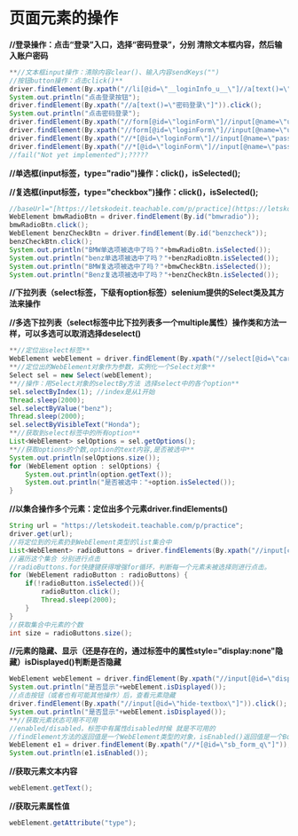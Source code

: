 # 页面元素的操作

**//登录操作：点击“登录”入口，选择“密码登录”，分别 清除文本框内容，然后输入账户密码**

```java
**//文本框input操作：清除内容clear()、输入内容sendKeys("")
//按钮button操作：点击click()**
driver.findElement(By.xpath("//li[@id=\"__loginInfo_u__\"]//a[text()=\"登录\"]"))**.click();**
System.out.println("点击登录按钮");
driver.findElement(By.xpath("//a[text()=\"密码登录\"]")).click();
System.out.println("点击密码登录");
driver.findElement(By.xpath("//form[@id=\"loginForm\"]//input[@name=\"username\"]")).**clear();**
driver.findElement(By.xpath("//form[@id=\"loginForm\"]//input[@name=\"username\"]")).**sendKeys("wangyamei");**
driver.findElement(By.xpath("//*[@id=\"loginForm\"]//input[@name=\"password\"]")).clear();
driver.findElement(By.xpath("//*[@id=\"loginForm\"]//input[@name=\"password\"]")).sendKeys("123456");
//fail("Not yet implemented");?????
```

**//单选框(input标签，type="radio")操作：click()，isSelected();**

**//复选框(input标签，type="checkbox")操作：click()，isSelected();**

```java
//baseUrl="[https://letskodeit.teachable.com/p/practice](https://letskodeit.teachable.com/p/practice)"
WebElement bmwRadioBtn = driver.findElement(By.id("bmwradio"));
bmwRadioBtn.click();
WebElement benzCheckBtn = driver.findElement(By.id("benzcheck"));
benzCheckBtn.click();
System.out.println("BMW单选项被选中了吗？"+bmwRadioBtn.isSelected());
System.out.println("benz单选项被选中了吗？"+benzRadioBtn.isSelected());
System.out.println("BMW复选项被选中了吗？"+bmwCheckBtn.isSelected());
System.out.println("Benz复选项被选中了吗？"+benzCheckBtn.isSelected());
```

**//下拉列表（select标签，下级有option标签）selenium提供的Select类及其方法来操作**

**//多选下拉列表（select标签中比下拉列表多一个multiple属性）操作类和方法一样，可以多选可以取消选择deselect()**

```java
**//定位出select标签**
WebElement webElement = driver.findElement(By.xpath("//select[@id=\"carselect\"]"));
**//定位出的WebElement对象作为参数，实例化一个Select对象**
Select sel = new Select(webElement);
**//操作：用Select对象的selectBy方法 选择select中的各个option**
sel.selectByIndex(1); //index是从1开始
Thread.sleep(2000);
sel.selectByValue("benz");
Thread.sleep(2000);
sel.selectByVisibleText("Honda");
**//获取到select标签中的所有option**
List<WebElement> selOptions = sel.getOptions();
**//获取options的个数,option的text内容,是否被选中**
System.out.println(selOptions.size());
for (WebElement option : selOptions) {
	System.out.println(option.getText());
	System.out.println("是否被选中："+option.isSelected());
}
```

**//以集合操作多个元素：定位出多个元素driver.findElements()**

```java
String url = "https://letskodeit.teachable.com/p/practice";
driver.get(url);
//将定位到的元素扔到WebElement类型的list集合中
List<WebElement> radioButtons = driver.findElements(By.xpath("//input[contains(@type,'radio') and contains(@name,'cars')]"))
//遍历这个集合 分别进行点击
//radioButtons.for快捷键获得增强for循环，判断每一个元素未被选择则进行点击。
for (WebElement radioButton : radioButtons) {
	if(!radioButton.isSelected()){
		radioButton.click();
		Thread.sleep(2000);
	}
}
//获取集合中元素的个数
int size = radioButtons.size();
```

**//元素的隐藏、显示（还是存在的，通过标签中的属性style="display:none"隐藏）isDisplayed()判断是否隐藏**

```java
WebElement webElement = driver.findElement(By.xpath("//input[@id=\"displayed-text\"]"));
System.out.println("是否显示"+webElement.isDisplayed());
//点击按钮（或者也有可能其他操作）后，查看元素隐藏
driver.findElement(By.xpath("//input[@id=\"hide-textbox\"]")).click();
System.out.println("是否显示"+webElement.isDisplayed());
**//获取元素状态可用不可用
//enabled/disabled，标签中有属性disabled时候 就是不可用的
//findElement方法的返回值是一个WebElement类型的对象，isEnabled()返回值是一个Boolen**
WebElement e1 = driver.findElement(By.xpath("//*[@id=\"sb_form_q\"]"));
System.out.println(e1.isEnabled());
```

**//获取元素文本内容**

```java
webElement.getText();
```

**//获取元素属性值**

```java
webElement.getAttribute("type");
```